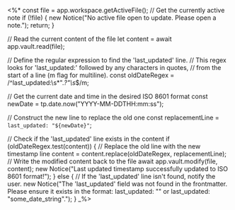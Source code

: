<%*
const file = app.workspace.getActiveFile(); // Get the currently active note
if (!file) {
    new Notice("No active file open to update. Please open a note.");
    return;
}

// Read the current content of the file
let content = await app.vault.read(file);

// Define the regular expression to find the 'last_updated' line.
// This regex looks for 'last_updated:' followed by any characters in quotes,
// from the start of a line (m flag for multiline).
const oldDateRegex = /^last_updated:\s*".*?"\s*$/m;

// Get the current date and time in the desired ISO 8601 format
const newDate = tp.date.now("YYYY-MM-DDTHH:mm:ss");

// Construct the new line to replace the old one
const replacementLine = `last_updated: "${newDate}"`;

// Check if the 'last_updated' line exists in the content
if (oldDateRegex.test(content)) {
    // Replace the old line with the new timestamp line
    content = content.replace(oldDateRegex, replacementLine);
    // Write the modified content back to the file
    await app.vault.modify(file, content);
    new Notice("Last updated timestamp successfully updated to ISO 8601 format!");
} else {
    // If the 'last_updated' line isn't found, notify the user.
    new Notice("The 'last_updated' field was not found in the frontmatter. Please ensure it exists in the format: last_updated: \"\" or last_updated: \"some_date_string\".");
}
_%>